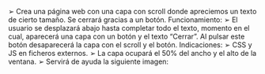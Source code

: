 ➢ Crea una página web con una capa con scroll donde apreciemos un texto de cierto tamaño. Se cerrará gracias a un botón.
Funcionamiento:
➢ El usuario se desplazará abajo hasta completar todo el texto, momento en el cual, aparecerá una capa con un botón y el texto “Cerrar”. Al pulsar este botón desaparecerá la capa con el scroll y el botón.
Indicaciones:
➢ CSS y JS en ficheros externos.
➢ La capa ocupará el 50% del ancho y el alto de la ventana.
➢ Servirá de ayuda la siguiente imagen: